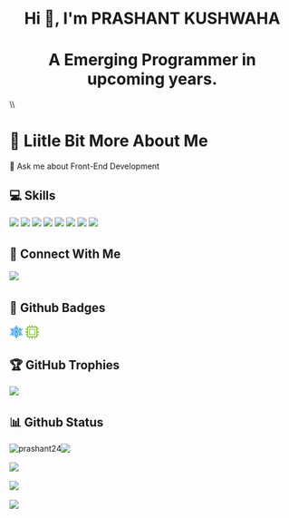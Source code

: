 
<h1 align="center">Hi 👋, I'm PRASHANT KUSHWAHA</h1>

<h1 align="center">A Emerging Programmer in upcoming years.</h1>\\

# 💫 Liitle Bit More About Me
<p>💬 Ask me about Front-End Development</p>



## 💻 Skills
<p>
<img src="https://img.shields.io/badge/c-%2300599C.svg?style=for-the-badge&logo=c&logoColor=white" style="margin-bottom: 4px;" height="30px">
<img src="https://img.shields.io/badge/html5-%23E34F26.svg?style=for-the-badge&logo=html5&logoColor=white" style="margin-bottom: 4px;" height="30px">
<img src="https://img.shields.io/badge/css3-%231572B6.svg?style=for-the-badge&logo=css3&logoColor=white" style="margin-bottom: 4px;" height="30px">
<img src="https://img.shields.io/badge/bootstrap-%23563D7C.svg?style=for-the-badge&logo=bootstrap&logoColor=white" style="margin-bottom: 4px;" height="30px">
<img src="https://img.shields.io/badge/javascript-%23323330.svg?style=for-the-badge&logo=javascript&logoColor=%23F7DF1E" style="margin-bottom: 4px;" height="30px">
<img src="https://img.shields.io/badge/jquery-%2320232a.svg?style=for-the-badge&logo=jquery&logoColor=%2361DAFB" style="margin-bottom: 4px;" height="30px">
<img src="https://img.shields.io/badge/react-%2320232a.svg?style=for-the-badge&logo=react&logoColor=%2361DAFB" style="margin-bottom: 4px;" height="30px">
<img src="https://img.shields.io/badge/git-%23F05033.svg?style=for-the-badge&logo=git&logoColor=white" style="margin-bottom: 4px;" height="30px">
</p>

## 👥 Connect With Me
<p>
<a href="https://linkedin.com/in/www.linkedin.com/in/prashant-kushwaha-0807a1255"><img src="https://img.shields.io/badge/linkedin-%230077B5.svg?style=for-the-badge&logo=linkedin&logoColor=white" style="margin-bottom: 4px;" height="30px" target="_blank"></a>
</p>

## 🌟 Github Badges
<p>
<img src="https://raw.githubusercontent.com/acervenky/animated-github-badges/master/assets/acbadge.gif" height="24px">
<img src="https://raw.githubusercontent.com/acervenky/animated-github-badges/master/assets/devbadge.gif" height="24px">
</p>

## 🏆 GitHub Trophies
![](https://github-profile-trophy.vercel.app/?username=kushwahaPrashant24&theme=onedark&no-frame=true&no-bg=true&margin-w=4)


 



## 📊 Github Status
<p><img align="left" src="https://github-readme-stats.vercel.app/api/top-langs?username=kushwahaPrashant24&show_icons=true&&theme=react&hidelocale=en&layout=compact" alt="prashant24" /></p>


<p><img src="https://github-readme-stats.vercel.app/api?username=kushwahaPrashant24&&theme=react&show_icons=true"><p>

<p><img src="https://metrics.lecoq.io/kushwahaPrashant24&theme=react"><p>

<p><img src="https://github-readme-streak-stats.herokuapp.com/?user=kushwahaPrashant24&theme=react"><p>

<p><img src="https://visitcount.itsvg.in/api?id=kushwahaPrashant24&label=Profile%20Views&color=12&icon=5&pretty=true&theme=react"><p>


